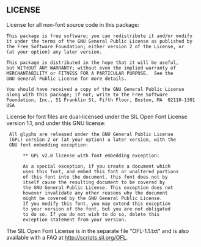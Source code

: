 LICENSE
-------

License for all non-font source code in this package:

    This package is free software; you can redistribute it and/or modify
    it under the terms of the GNU General Public License as published by
    the Free Software Foundation; either version 2 of the License, or
    (at your option) any later version.

    This package is distributed in the hope that it will be useful,
    but WITHOUT ANY WARRANTY; without even the implied warranty of
    MERCHANTABILITY or FITNESS FOR A PARTICULAR PURPOSE.  See the
    GNU General Public License for more details.

    You should have received a copy of the GNU General Public License
    along with this package; if not, write to the Free Software
    Foundation, Inc., 51 Franklin St, Fifth Floor, Boston, MA  02110-1301 USA

License for font files are dual-licensed under the SIL Open Font License version 1.1,
and under this GNU license:

     All glyphs are released under the GNU General Public License
     (GPL) version 2 or (at your option) a later version, with the
     GNU font embedding exception:

          ** GPL v2.0 license with font embedding exception:

          As a special exception, if you create a document which
          uses this font, and embed this font or unaltered portions
          of this font into the document, this font does not by
          itself cause the resulting document to be covered by
          the GNU General Public License. This exception does not
          however invalidate any other reasons why the document
          might be covered by the GNU General Public License.
          If you modify this font, you may extend this exception
          to your version of the font, but you are not obligated
          to do so. If you do not wish to do so, delete this
          exception statement from your version.

The SIL Open Font License is in the separate file "OFL-1.1.txt" and 
is also available with a FAQ at http://scripts.sil.org/OFL.
